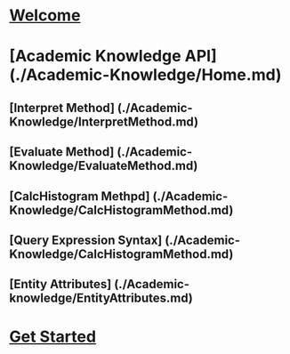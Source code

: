 # [Welcome](./Welcome.md)
# [Academic Knowledge API] (./Academic-Knowledge/Home.md)
## [Interpret Method] (./Academic-Knowledge/InterpretMethod.md)
## [Evaluate Method] (./Academic-Knowledge/EvaluateMethod.md)
## [CalcHistogram Methpd] (./Academic-Knowledge/CalcHistogramMethod.md)
## [Query Expression Syntax] (./Academic-Knowledge/CalcHistogramMethod.md)
## [Entity Attributes] (./Academic-knowledge/EntityAttributes.md)
# [Get Started](./Emotion/GetStarted.md)
